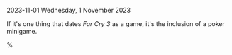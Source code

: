 2023-11-01 Wednesday,  1 November 2023

If it's one thing that dates *Far Cry 3* as a game, it's the inclusion of a poker minigame.

%
